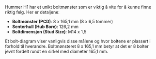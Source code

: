 Hummer H1 har et unikt boltmønster som er viktig å vite for å kunne finne riktig felg. Her er detaljene:

- **Boltmønster (PCD)**: 8 x 165,1 mm (8 x 6,5 tommer)
- **Senterhull (Hub Bore)**: 126,2 mm
- **Boltdimensjon (Stud Size)**: M14 x 1,5

Et bolt-diagram viser vanligvis disse målene og hvor boltene er plassert i forhold til hverandre. Boltmønsteret 8 x 165,1 mm betyr at det er 8 bolter jevnt fordelt rundt en sirkel med diameter 165,1 mm.
